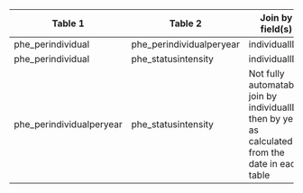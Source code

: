 |Table 1|Table 2|Join by field(s)|
|------------------------|------------------------|-------------------------------|
|phe_perindividual|phe_perindividualperyear|individualID|
|phe_perindividual|phe_statusintensity|individualID|
|phe_perindividualperyear|phe_statusintensity|Not fully automatable: join by individualID, then by year as calculated from the date in each table|